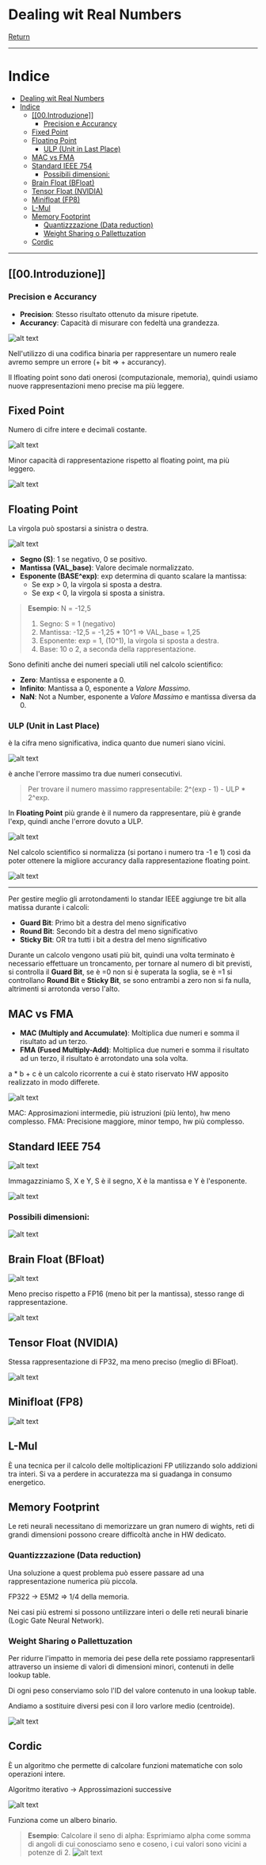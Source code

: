 # Dealing wit Real Numbers

[Return](./SistemiDigitali.md)

---

# Indice

- [Dealing wit Real Numbers](#dealing-wit-real-numbers)
- [Indice](#indice)
  - [\[\[00.Introduzione\]\]](#00introduzione)
    - [Precision e Accurancy](#precision-e-accurancy)
  - [Fixed Point](#fixed-point)
  - [Floating Point](#floating-point)
    - [ULP (Unit in Last Place)](#ulp-unit-in-last-place)
  - [MAC vs FMA](#mac-vs-fma)
  - [Standard IEEE 754](#standard-ieee-754)
    - [Possibili dimensioni:](#possibili-dimensioni)
  - [Brain Float (BFloat)](#brain-float-bfloat)
  - [Tensor Float (NVIDIA)](#tensor-float-nvidia)
  - [Minifloat (FP8)](#minifloat-fp8)
  - [L-Mul](#l-mul)
  - [Memory Footprint](#memory-footprint)
    - [Quantizzzazione (Data reduction)](#quantizzzazione-data-reduction)
    - [Weight Sharing o Pallettuzation](#weight-sharing-o-pallettuzation)
  - [Cordic](#cordic)

---

## [[00.Introduzione]]

### Precision e Accurancy

- **Precision**: Stesso risultato ottenuto da misure ripetute.
- **Accurancy**: Capacità di misurare con fedeltà una grandezza.
  
![alt text](image-7.png)

Nell'utilizzo di una codifica binaria per rappresentare un numero reale avremo sempre un errore (+ bit => + accurancy).

Il lfloating point sono dati onerosi (computazionale, memoria), quindi usiamo nuove rappresentazioni meno precise ma più leggere.

## Fixed Point

Numero di cifre intere e decimali costante.

![alt text](image-8.png)

Minor capacità di rappresentazione rispetto al floating point, ma più leggero.

![alt text](image-9.png)

## Floating Point

La virgola può spostarsi a sinistra o destra.

![alt text](image-10.png)

- **Segno (S)**: 1 se negativo, 0 se positivo.
- **Mantissa (VAL_base)**: Valore decimale normalizzato.
- **Esponente (BASE^exp)**: exp determina di quanto scalare la mantissa:
  - Se exp > 0, la virgola si sposta a destra.
  - Se exp < 0, la virgola si sposta a sinistra. 

> **Esempio**:
> N = -12,5
> 1) Segno: S = 1 (negativo)
> 2) Mantissa: -12,5 = -1,25 * 10^1 => VAL_base = 1,25
> 3) Esponente: exp = 1, (10^1), la virgola si sposta a destra.
> 4) Base: 10 o 2, a seconda della rappresentazione.

Sono definiti anche dei numeri speciali utili nel calcolo scientifico:
- **Zero**: Mantissa e esponente a 0.
- **Infinito**: Mantissa a 0, esponente a *Valore Massimo*.
- **NaN**: Not a Number, esponente a *Valore Massimo* e mantissa diversa da 0.

### ULP (Unit in Last Place)

è la cifra meno significativa, indica quanto due numeri siano vicini.

![alt text](image-11.png)

è anche l'errore massimo tra due numeri consecutivi.

> Per trovare il numero massimo rappresentabile: 2^(exp - 1) - ULP * 2^exp.

In **Floating Point** più grande è il numero da rappresentare, più è grande l'exp, quindi anche l'errore dovuto a ULP.

![alt text](image-12.png)

Nel calcolo scientifico si normalizza (si portano i numero tra -1 e 1) così da poter ottenere la migliore accurancy dalla rappresentazione floating point.

![alt text](image-13.png)

---

Per gestire meglio gli arrotondamenti lo standar IEEE aggiunge tre bit alla matissa durante i calcoli:

- **Guard Bit**: Primo bit a destra del meno significativo
- **Round Bit**: Secondo bit a destra del meno significativo
- **Sticky Bit**: OR tra tutti i bit a destra del meno significativo

Durante un calcolo vengono usati più bit, quindi una volta terminato è necessario effettuare un troncamento, per tornare al numero di bit previsti, si controlla il **Guard Bit**, se è =0 non si è superata la soglia, se è =1 si controllano **Round Bit** e **Sticky Bit**, se sono entrambi a zero non si fa nulla, altrimenti si arrotonda verso l'alto.

## MAC vs FMA

- **MAC (Multiply and Accumulate)**: Moltiplica due numeri e somma il risultato ad un terzo.
- **FMA (Fused Multiply-Add)**: Moltiplica due numeri e somma il risultato ad un terzo, il risultato è arrotondato una sola volta.

a * b + c è un calcolo ricorrente a cui è stato riservato HW apposito realizzato in modo differete.

![alt text](image-14.png)

MAC: Approsimazioni intermedie, più istruzioni (più lento), hw meno complesso.
FMA: Precisione maggiore, minor tempo, hw più complesso.

## Standard IEEE 754

![alt text](image-15.png)

Immagazziniamo S, X e Y, S è il segno, X è la mantissa e Y è l'esponente.

![alt text](image-16.png)

### Possibili dimensioni:

![alt text](image-17.png)

## Brain Float (BFloat)

![alt text](image-18.png)

Meno preciso rispetto a FP16 (meno bit per la mantissa), stesso range di rappresentazione.

![alt text](image-19.png)

## Tensor Float (NVIDIA)

Stessa rappresentazione di FP32, ma meno preciso (meglio di BFloat).

![alt text](image-20.png)

## Minifloat (FP8)

![alt text](image-21.png)

## L-Mul

È una tecnica per il calcolo delle moltiplicazioni FP utilizzando solo addizioni tra interi. Si va a perdere in accuratezza ma si guadanga in consumo energetico.

## Memory Footprint

Le reti neurali necessitano di memorizzare un gran numero di wights, reti di grandi dimensioni possono creare difficoltà anche in HW dedicato.

### Quantizzzazione (Data reduction)
Una soluzione a quest problema può essere passare ad una rappresentazione numerica più piccola.

FP322 -> E5M2 => 1/4 della memoria.

Nei casi più estremi si possono untilizzare interi o delle reti neurali binarie (Logic Gate Neural Network).

### Weight Sharing o Pallettuzation

Per ridurre l'impatto in memoria dei pese della rete possiamo rappresentarli attraverso un insieme di valori di dimensioni minori, contenuti in delle lookup table.

Di ogni peso conserviamo solo l'ID del valore contenuto in una lookup table.

Andiamo a sostituire diversi pesi con il loro varlore medio (centroide).

![alt text](image-22.png)

## Cordic

È un algoritmo che permette di calcolare funzioni matematiche con solo operazioni intere.

Algoritmo iterativo -> Approssimazioni successive

![alt text](image-23.png)

Funziona come un albero binario.

> **Esempio**:
> Calcolare il seno di alpha:
> Esprimiamo alpha come somma di angoli di cui conosciamo seno e coseno, i cui valori sono vicini a potenze di 2.
> ![alt text](image-24.png)